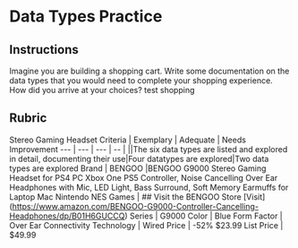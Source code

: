 # Data Types Practice

## Instructions

Imagine you are building a shopping cart. Write some documentation on the data types that you would need to complete your shopping experience. How did you arrive at your choices?
test shopping
## Rubric
Stereo Gaming Headset 
Criteria | Exemplary | Adequate | Needs Improvement
--- | --- | --- | -- |
||The six data types are listed and explored in detail, documenting their use|Four datatypes are explored|Two data types are explored 
Brand | BENGOO |BENGOO G9000 Stereo Gaming Headset for PS4 PC Xbox One PS5 Controller, Noise Cancelling Over Ear Headphones with Mic, LED Light, Bass Surround, Soft Memory Earmuffs for Laptop Mac Nintendo NES Games | ## Visit the BENGOO Store [Visit] (https://www.amazon.com/BENGOO-G9000-Controller-Cancelling-Headphones/dp/B01H6GUCCQ) 
Series | G9000
Color | Blue
Form Factor | Over Ear
Connectivity Technology | Wired
Price | -52% $23.99
List Price | $49.99
